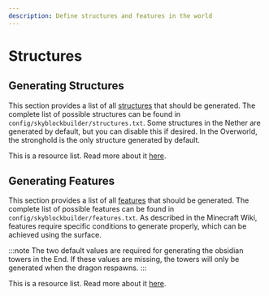 ```yaml
---
description: Define structures and features in the world
---
```


# Structures
## Generating Structures
This section provides a list of all [structures](https://minecraft.fandom.com/wiki/Generated_structures) that should be
generated. The complete list of possible structures can be found in `config/skyblockbuilder/structures.txt`. Some
structures in the Nether are generated by default, but you can disable this if desired. In the Overworld, the stronghold
is the only structure generated by default.

This is a resource list. Read more about
it [here](https://moddingx.org/libx/org/moddingx/libx/util/data/ResourceList.html#use_resource_lists_in_configs).

## Generating Features
This section provides a list of all [features](https://minecraft.fandom.com/wiki/Configured_feature) that should be
generated. The complete list of possible features can be found in `config/skyblockbuilder/features.txt`. As
described in the Minecraft Wiki, features require specific conditions to generate properly, which can be achieved using
the surface.

:::note
The two default values are required for generating the obsidian towers in the End. If these values are
missing, the towers will only be generated when the dragon respawns.
:::

This is a resource list. Read more about
it [here](https://moddingx.org/libx/org/moddingx/libx/util/data/ResourceList.html#use_resource_lists_in_configs).
